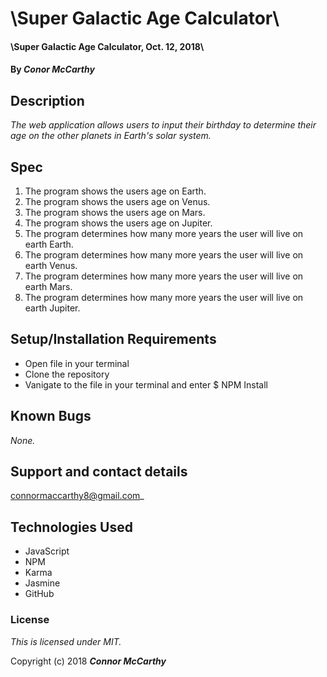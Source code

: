 # \Super Galactic Age Calculator\

#### \Super Galactic Age Calculator, Oct. 12, 2018\

#### By _**Conor McCarthy**_

## Description

_The web application allows users to input their birthday to determine their age on the other planets in Earth's solar system._

## Spec

1. The program shows the users age on Earth.
2. The program shows the users age on Venus.
3. The program shows the users age on Mars.
4. The program shows the users age on Jupiter.
5. The program determines how many more years the user will live on earth Earth.
6. The program determines how many more years the user will live on earth Venus.
7. The program determines how many more years the user will live on earth Mars.
8. The program determines how many more years the user will live on earth Jupiter.

## Setup/Installation Requirements

- Open file in your terminal
- Clone the repository
- Vanigate to the file in your terminal and enter $ NPM Install

## Known Bugs

_None._

## Support and contact details

connormaccarthy8@gmail.com\_

## Technologies Used

- JavaScript
- NPM
- Karma
- Jasmine
- GitHub

### License

_This is licensed under MIT._

Copyright (c) 2018 **_Connor McCarthy_**
